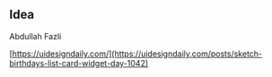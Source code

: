 ## Idea

Abdullah Fazli

[https://uidesigndaily.com/](https://uidesigndaily.com/posts/sketch-birthdays-list-card-widget-day-1042)
